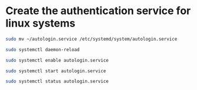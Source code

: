 # Create the authentication service for linux systems

```bash
sudo mv ~/autologin.service /etc/systemd/system/autologin.service
```

```bash
sudo systemctl daemon-reload
```

```bash
sudo systemctl enable autologin.service
```

```bash
sudo systemctl start autologin.service
```

```bash
sudo systemctl status autologin.service
```
